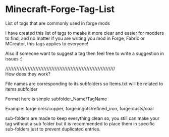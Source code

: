 # Minecraft-Forge-Tag-List
List of tags that are commonly used in forge mods

I have created this list of tags to meake it more clear and easier for modders to find, and no matter if you are writing you mod in Forge, Fabric or MCreator, this tags applies to everyone!

Also if someone want to suggest a tag then feel free to write a suggestion in issues :)

/\/\/\/\/\/\/\/\/\/\/\/\/\/\/\/\/\/\/\/\/\/\/\/\/\/\/\/\/\/\/\/\/\/\/\/\/\/\/\/\/\/\/\/\/\/\/\/\/\/\/\/\/\/\/\/\/\/\/\/\/\/\/\/\/\/\/\/\/\
How does they work?

File names are corresponding to its subfolders
so Items.txt will be related to items subfolder

Format here is simple
subfolder_Name/TagName

Example: 
forge:ores/copper,
forge:ingots/refined_iron,
forge:dusts/coal

sub-folders are made to keep everything clean so, you still can make your tag without a sub folder but it is recommended to place them in specific sub-folders just to prevent duplicated entries.
